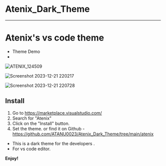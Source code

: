 # Atenix_Dark_Theme
--------------------

# Atenix's vs code theme

* Theme Demo
* 
![ATENIX_124509](https://github.com/ATANU0023/Atenix_Dark_Theme/assets/115628155/f2b84840-9da8-4214-99ea-b76e240361d6)

![Screenshot 2023-12-21 220217](https://github.com/ATANU0023/Atenix_Dark_Theme/assets/115628155/03d90f26-95b2-4306-bbee-8bcd09641dcb)

![Screenshot 2023-12-21 220728](https://github.com/ATANU0023/Atenix_Dark_Theme/assets/115628155/a22d7072-bf6c-4f69-9355-0a3c14c2dec7)


## Install

1. Go to https://marketplace.visualstudio.com/
2. Search for "Atenix"
3. Click on the "Install" button.
4. Set the theme. or find it on Github - https://github.com/ATANU0023/Atenix_Dark_Theme/tree/main/atenix

* This is a dark theme for the developers .
* For vs code editor.





**Enjoy!**

